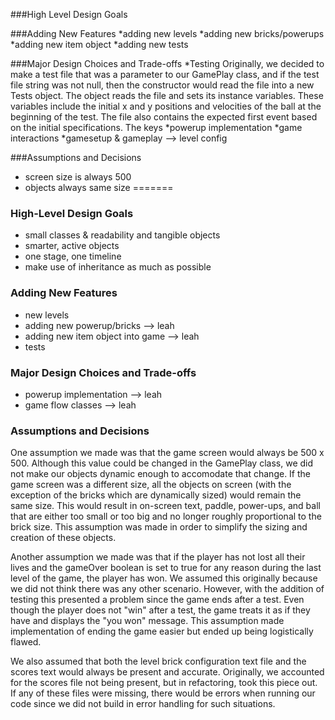 ###High Level Design Goals

###Adding New Features
*adding new levels
*adding new bricks/powerups
*adding new item object
*adding new tests

###Major Design Choices and Trade-offs
*Testing
Originally, we decided to make a test file that was a parameter to our GamePlay class, and if the test file string was 
not null, then the constructor would read the file into a new Tests object. The object reads the file and sets its instance
variables. These variables include the initial x and y positions and velocities of the ball at the beginning of the test.
The file also contains the expected first event based on the initial specifications. The keys 
*powerup implementation
*game interactions
*gamesetup & gameplay --> level config

###Assumptions and Decisions
* screen size is always 500
* objects always same size
=======
### High-Level Design Goals
- small classes & readability and tangible objects
- smarter, active objects
- one stage, one timeline
- make use of inheritance as much as possible 



### Adding New Features 
- new levels 
- adding new powerup/bricks --> leah 
- adding new item object into game --> leah
- tests



### Major Design Choices and Trade-offs
- powerup implementation --> leah
- game flow classes --> leah






### Assumptions and Decisions
One assumption we made was that the game screen would always be 500 x 500. Although this value could be changed in the 
GamePlay class, we did not make our objects dynamic enough to accomodate that change. If the game screen was a different
size, all the objects on screen (with the exception of the bricks which are dynamically sized) would remain the same
size. This would result in on-screen text, paddle, power-ups, and ball that are either too small or too big and no 
longer roughly proportional to the brick size. This assumption was made in order to simplify the sizing and creation
of these objects. 

Another assumption we made was that if the player has not lost all their lives and the gameOver boolean is set to true
for any reason during the last level of the game, the player has won. We assumed this originally because we did not 
think there was any other scenario. However, with the addition of testing this presented a problem since the game
ends after a test. Even though the player does not "win" after a test, the game treats it as if they have and displays
the "you won" message. This assumption made implementation of ending the game easier but ended up being logistically 
flawed.

We also assumed that both the level brick configuration text file and the scores text would always be present and 
accurate. Originally, we accounted for the scores file not being present, but in refactoring, took this piece out. 
If any of these files were missing, there would be errors when running our code since we did not build in error handling
for such situations. 
